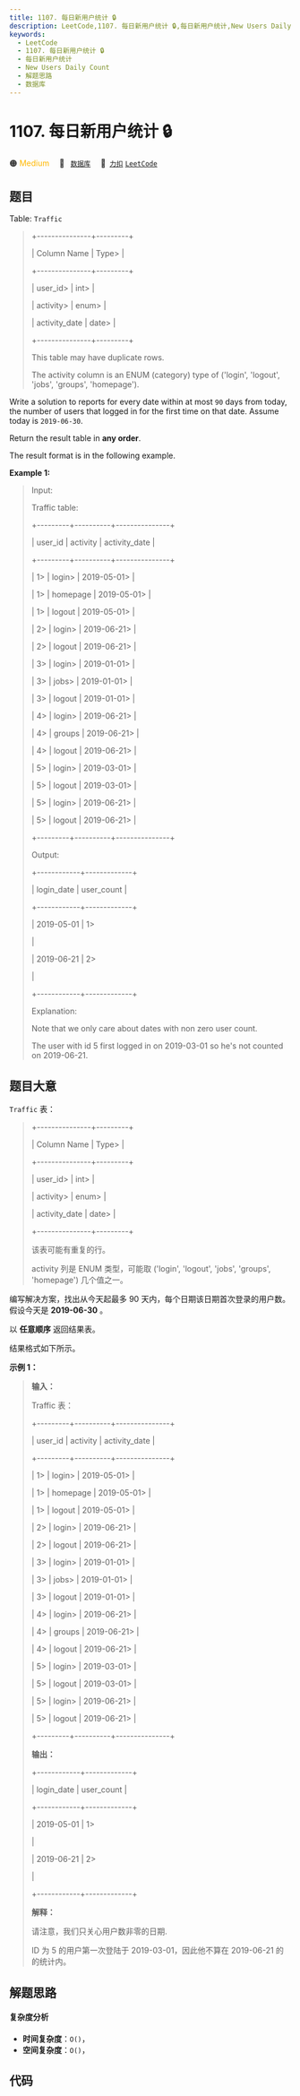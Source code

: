 ```yaml
---
title: 1107. 每日新用户统计 🔒
description: LeetCode,1107. 每日新用户统计 🔒,每日新用户统计,New Users Daily Count,解题思路,数据库
keywords:
  - LeetCode
  - 1107. 每日新用户统计 🔒
  - 每日新用户统计
  - New Users Daily Count
  - 解题思路
  - 数据库
---
```


# 1107. 每日新用户统计 🔒

🟠 <font color=#ffb800>Medium</font>&emsp; 🔖&ensp; [`数据库`](/tag/database.md)&emsp; 🔗&ensp;[`力扣`](https://leetcode.cn/problems/new-users-daily-count) [`LeetCode`](https://leetcode.com/problems/new-users-daily-count)

## 题目

Table: `Traffic`

> 
> 
> 
> 
> 
> +---------------+---------+
> 
> | Column Name   | Type> 
> |
> 
> +---------------+---------+
> 
> | user_id> 
>    | int> 
>  |
> 
> | activity> 
>   | enum> 
> |
> 
> | activity_date | date> 
> |
> 
> +---------------+---------+
> 
> This table may have duplicate rows.
> 
> The activity column is an ENUM (category) type of ('login', 'logout', 'jobs', 'groups', 'homepage').
> 
> 



Write a solution to reports for every date within at most `90` days from
today, the number of users that logged in for the first time on that date.
Assume today is `2019-06-30`.

Return the result table in **any order**.

The result format is in the following example.



**Example 1:**

> Input: 
> 
> Traffic table:
> 
> +---------+----------+---------------+
> 
> | user_id | activity | activity_date |
> 
> +---------+----------+---------------+
> 
> | 1> 
>    | login> 
> | 2019-05-01> 
> |
> 
> | 1> 
>    | homepage | 2019-05-01> 
> |
> 
> | 1> 
>    | logout   | 2019-05-01> 
> |
> 
> | 2> 
>    | login> 
> | 2019-06-21> 
> |
> 
> | 2> 
>    | logout   | 2019-06-21> 
> |
> 
> | 3> 
>    | login> 
> | 2019-01-01> 
> |
> 
> | 3> 
>    | jobs> 
>  | 2019-01-01> 
> |
> 
> | 3> 
>    | logout   | 2019-01-01> 
> |
> 
> | 4> 
>    | login> 
> | 2019-06-21> 
> |
> 
> | 4> 
>    | groups   | 2019-06-21> 
> |
> 
> | 4> 
>    | logout   | 2019-06-21> 
> |
> 
> | 5> 
>    | login> 
> | 2019-03-01> 
> |
> 
> | 5> 
>    | logout   | 2019-03-01> 
> |
> 
> | 5> 
>    | login> 
> | 2019-06-21> 
> |
> 
> | 5> 
>    | logout   | 2019-06-21> 
> |
> 
> +---------+----------+---------------+
> 
> Output: 
> 
> +------------+-------------+
> 
> | login_date | user_count  |
> 
> +------------+-------------+
> 
> | 2019-05-01 | 1> 
> > 
>    |
> 
> | 2019-06-21 | 2> 
> > 
>    |
> 
> +------------+-------------+
> 
> Explanation: 
> 
> Note that we only care about dates with non zero user count.
> 
> The user with id 5 first logged in on 2019-03-01 so he's not counted on 2019-06-21.
> 
> 


## 题目大意

`Traffic` 表：

> 
> 
> 
> 
> 
> +---------------+---------+
> 
> | Column Name   | Type> 
> |
> 
> +---------------+---------+
> 
> | user_id> 
>    | int> 
>  |
> 
> | activity> 
>   | enum> 
> |
> 
> | activity_date | date> 
> |
> 
> +---------------+---------+
> 
> 该表可能有重复的行。
> 
> activity 列是 ENUM 类型，可能取 ('login', 'logout', 'jobs', 'groups', 'homepage') 几个值之一。
> 
> 
> 
> 



编写解决方案，找出从今天起最多 90 天内，每个日期该日期首次登录的用户数。假设今天是 **2019-06-30** 。

以 **任意顺序** 返回结果表。

结果格式如下所示。





**示例 1：**

> 
> 
> 
> 
> 
> **输入：**
> 
> Traffic 表：
> 
> +---------+----------+---------------+
> 
> | user_id | activity | activity_date |
> 
> +---------+----------+---------------+
> 
> | 1> 
>    | login> 
> | 2019-05-01> 
> |
> 
> | 1> 
>    | homepage | 2019-05-01> 
> |
> 
> | 1> 
>    | logout   | 2019-05-01> 
> |
> 
> | 2> 
>    | login> 
> | 2019-06-21> 
> |
> 
> | 2> 
>    | logout   | 2019-06-21> 
> |
> 
> | 3> 
>    | login> 
> | 2019-01-01> 
> |
> 
> | 3> 
>    | jobs> 
>  | 2019-01-01> 
> |
> 
> | 3> 
>    | logout   | 2019-01-01> 
> |
> 
> | 4> 
>    | login> 
> | 2019-06-21> 
> |
> 
> | 4> 
>    | groups   | 2019-06-21> 
> |
> 
> | 4> 
>    | logout   | 2019-06-21> 
> |
> 
> | 5> 
>    | login> 
> | 2019-03-01> 
> |
> 
> | 5> 
>    | logout   | 2019-03-01> 
> |
> 
> | 5> 
>    | login> 
> | 2019-06-21> 
> |
> 
> | 5> 
>    | logout   | 2019-06-21> 
> |
> 
> +---------+----------+---------------+
> 
> **输出：**
> 
> +------------+-------------+
> 
> | login_date | user_count  |
> 
> +------------+-------------+
> 
> | 2019-05-01 | 1> 
> > 
>    |
> 
> | 2019-06-21 | 2> 
> > 
>    |
> 
> +------------+-------------+
> 
> **解释：**
> 
> 请注意，我们只关心用户数非零的日期.
> 
> ID 为 5 的用户第一次登陆于 2019-03-01，因此他不算在 2019-06-21 的的统计内。
> 
> 


## 解题思路

#### 复杂度分析

- **时间复杂度**：`O()`，
- **空间复杂度**：`O()`，

## 代码

```javascript

```